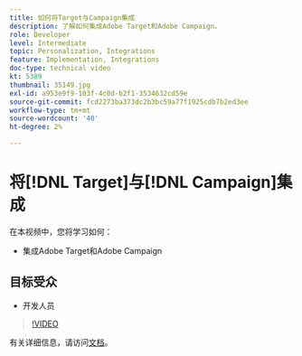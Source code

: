 ```yaml
---
title: 如何将Target与Campaign集成
description: 了解如何集成Adobe Target和Adobe Campaign。
role: Developer
level: Intermediate
topic: Personalization, Integrations
feature: Implementation, Integrations
doc-type: technical video
kt: 5389
thumbnail: 35149.jpg
exl-id: a953e9f9-103f-4c0d-b2f1-3534632cd59e
source-git-commit: fcd2273ba373dc2b3bc59a77f1925cdb7b2ed3ee
workflow-type: tm+mt
source-wordcount: '40'
ht-degree: 2%

---
```


# 将[!DNL Target]与[!DNL Campaign]集成

在本视频中，您将学习如何：

* 集成Adobe Target和Adobe Campaign

## 目标受众

* 开发人员

>[!VIDEO](https://video.tv.adobe.com/v/35149/?quality=12)

有关详细信息，请访问[文档](https://experienceleague.adobe.com/docs/target/using/integrate/campaign-and-target.html?lang=zh-Hans)。
